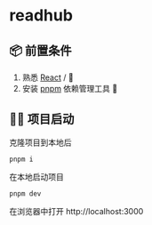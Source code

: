 # readhub

## 📦 前置条件

1. 熟悉 [React](https://beta.reactjs.org/learn) / 🤔
2. 安装 [pnpm](https://pnpm.io/zh/installation) 依赖管理工具 🔧

## 🧑‍🚀 项目启动
克隆项目到本地后
```
pnpm i
```
在本地启动项目
```
pnpm dev
```

在浏览器中打开 http://localhost:3000 
